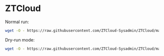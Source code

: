 # ZTCloud

Normal run:
```bash
wget -O - https://raw.githubusercontent.com/ZTCloud-Sysadmin/ZTCloud/main/bootstrap.sh | bash -s -- --init
```

Dry-run mode:
```bash
wget -O - https://raw.githubusercontent.com/ZTCloud-Sysadmin/ZTCloud/main/bootstrap.sh | bash -s -- --dry-run --deploy
```